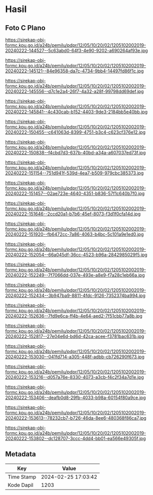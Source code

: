# Hasil

## Foto C Plano

https://sirekap-obj-formc.kpu.go.id/a24b/pemilu/pdpr/12/05/10/20/02/1205102002019-20240222-144527--5c63abd0-64f3-4e90-9202-a690264af93e.jpg

https://sirekap-obj-formc.kpu.go.id/a24b/pemilu/pdpr/12/05/10/20/02/1205102002019-20240222-145121--84e96358-da7c-4734-9bb4-14497fd86f1c.jpg

https://sirekap-obj-formc.kpu.go.id/a24b/pemilu/pdpr/12/05/10/20/02/1205102002019-20240222-145556--d7c1e2a4-26f7-4a32-a28f-99798dd69def.jpg

https://sirekap-obj-formc.kpu.go.id/a24b/pemilu/pdpr/12/05/10/20/02/1205102002019-20240222-145841--4c430cab-b152-4403-9de3-2184bb5e40bb.jpg

https://sirekap-obj-formc.kpu.go.id/a24b/pemilu/pdpr/12/05/10/20/02/1205102002019-20240222-150455--c641063d-8399-4751-b3c4-c623cf376e12.jpg

https://sirekap-obj-formc.kpu.go.id/a24b/pemilu/pdpr/12/05/10/20/02/1205102002019-20240222-150838--f4cbd7d3-637b-40bd-a34a-a607037ed73f.jpg

https://sirekap-obj-formc.kpu.go.id/a24b/pemilu/pdpr/12/05/10/20/02/1205102002019-20240222-151154--751d941f-539d-4ea7-b509-979cbc385373.jpg

https://sirekap-obj-formc.kpu.go.id/a24b/pemilu/pdpr/12/05/10/20/02/1205102002019-20240222-151457--02ae723e-4640-4351-b836-57f1c640b7f0.jpg

https://sirekap-obj-formc.kpu.go.id/a24b/pemilu/pdpr/12/05/10/20/02/1205102002019-20240222-151646--2ccd20a1-b7b6-45ef-8073-f3d1f0cfa14d.jpg

https://sirekap-obj-formc.kpu.go.id/a24b/pemilu/pdpr/12/05/10/20/02/1205102002019-20240222-151920--fb6472cc-7a86-4063-b4bc-5c101a9e1ed0.jpg

https://sirekap-obj-formc.kpu.go.id/a24b/pemilu/pdpr/12/05/10/20/02/1205102002019-20240222-152054--66a045df-36cc-4523-b96a-2842985029f5.jpg

https://sirekap-obj-formc.kpu.go.id/a24b/pemilu/pdpr/12/05/10/20/02/1205102002019-20240222-152249--7f7066dd-037e-493e-a8e9-f7a28c1eb66a.jpg

https://sirekap-obj-formc.kpu.go.id/a24b/pemilu/pdpr/12/05/10/20/02/1205102002019-20240222-152434--3b947ba9-8811-4fdc-9126-7352374ba994.jpg

https://sirekap-obj-formc.kpu.go.id/a24b/pemilu/pdpr/12/05/10/20/02/1205102002019-20240222-152636--7fd9e6ca-ff4b-4e64-aed2-7f51cbb77a8b.jpg

https://sirekap-obj-formc.kpu.go.id/a24b/pemilu/pdpr/12/05/10/20/02/1205102002019-20240222-152817--27e04e6d-bd6d-42ca-acee-f3781bac631b.jpg

https://sirekap-obj-formc.kpu.go.id/a24b/pemilu/pdpr/12/05/10/20/02/1205102002019-20240222-153030--041fd714-a305-448f-adbb-cb726290f673.jpg

https://sirekap-obj-formc.kpu.go.id/a24b/pemilu/pdpr/12/05/10/20/02/1205102002019-20240222-153216--d057a76e-8330-4073-a3cb-f4c2f34a7d1e.jpg

https://sirekap-obj-formc.kpu.go.id/a24b/pemilu/pdpr/12/05/10/20/02/1205102002019-20240222-153406--deafb0d8-29fb-4033-b98a-60154f80a9ce.jpg

https://sirekap-obj-formc.kpu.go.id/a24b/pemilu/pdpr/12/05/10/20/02/1205102002019-20240222-153613--78232cb7-b726-46da-8ee6-480368f86ca7.jpg

https://sirekap-obj-formc.kpu.go.id/a24b/pemilu/pdpr/12/05/10/20/02/1205102002019-20240222-153802--dc128707-3ccc-4dd4-bb01-ea566e49305f.jpg


## Metadata

| Key        | Value               |
| ---------- | ------------------- |
| Time Stamp | 2024-02-25 17:03:42 |
| Kode Dapil | 1203                |



